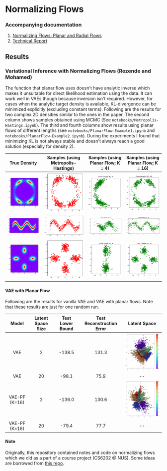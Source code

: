 # Normalizing Flows

### Accompanying documentation

1. [Normalizing Flows: Planar and Radial Flows](http://abdulfatir.com/Normalizing-Flows-Part-1/)
2. [Technical Report](https://github.com/abdulfatir/normalizing-flows/raw/master/report/report.pdf)

## Results

### Variational Inference with Normalizing Flows (Rezende and Mohamed)

The function that planar flow uses doesn't have analytic inverse which makes it unsuitable for direct likelihood estimation using the data. It can work well in VAEs though because inversion isn't required. However, for cases when the analytic target density is available, KL-divergence can be minimized explicitly (excluding constant terms). Following are the results for two complex 2D densities similar to the ones in the paper. The second column shows samples obtained using MCMC (See `notebooks/Metropolis-Hastings.ipynb`). The third and fourth columns show results using planar flows of different lengths (see `notebooks/PlanarFlow-Example1.ipynb` and `notebooks/PlanarFlow-Example2.ipynb`). During the experiments I found that minimizing KL is not always stable and doesn't always reach a good solution (especially for density 2). 

| True Density | Samples (using Metropolis-Hastings) | Samples (using Planar Flow; K = 4) | Samples (using Planar Flow; K = 16) |
:-------------------------:|:-------------------------:|:-------------------------:|:-------------------------:
![](report/imgs/example1-density.png) |  ![](report/imgs/example1-samples.png) |  ![](report/imgs/example1-k4.png) |  ![](report/imgs/example1-k16.png)
![](report/imgs/example2-density.png) |  ![](report/imgs/example2-samples.png) |  ![](report/imgs/example2-k4.png) |  ![](report/imgs/example2-k16.png)
![](report/imgs/example3-density.png) |  ![](report/imgs/example3-samples.png) |  ![](report/imgs/example3-k4.png) |  ![](report/imgs/example3-k16.png)

#### VAE with Planar Flow

Following are the results for vanilla VAE and VAE with planar flows. Note that these results are just for one random run. 

| Model | Latent Space Size | Test Lower Bound | Test Reconstruction Error | Latent Space |
:-------------------------:|:-------------------------:|:-------------------------:|:-------------------------:|:-------------------------:
VAE |  2 | -138.5  | 131.3  |  <img src="report/imgs/vae-latentspace.png" alt="drawing" width="300px;"/>
VAE |  20 | -98.1  | 75.9  |  --
VAE-PF (K=16) |  2 | -136.0  | 130.6  |  <img src="report/imgs/vaepf16-latentspace.png" alt="drawing" width="300px;"/>
VAE-PF (K=16) |  20 | -79.4  | 77.7  |  --



#### Note

Originally, this repository contained notes and code on normalizing flows which we did as a part of a course project (CS6202 @ NUS). Some ideas are borrowed from [this repo](https://github.com/ex4sperans/variational-inference-with-normalizing-flows).


